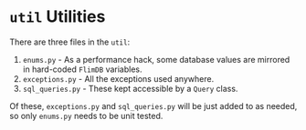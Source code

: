 # `util` Utilities

There are three files in the `util`:

1. `enums.py` - As a performance hack, some database values are mirrored in hard-coded `FlimDB` variables.
2. `exceptions.py` - All the exceptions used anywhere.
3. `sql_queries.py` - These kept accessible by a `Query` class.

Of these, `exceptions.py` and `sql_queries.py` will be just added to as needed, so only `enums.py` needs to be unit tested.